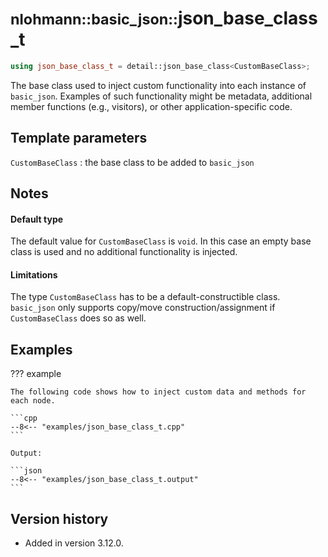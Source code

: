 # <small>nlohmann::basic_json::</small>json_base_class_t

```cpp
using json_base_class_t = detail::json_base_class<CustomBaseClass>;
```

The base class used to inject custom functionality into each instance of `basic_json`.
Examples of such functionality might be metadata, additional member functions (e.g., visitors), or other application-specific code.

## Template parameters

`CustomBaseClass`
:   the base class to be added to `basic_json`

## Notes

#### Default type

The default value for `CustomBaseClass` is `void`. In this case an empty base class is used and no additional functionality is injected.

#### Limitations

The type `CustomBaseClass` has to be a default-constructible class.
`basic_json` only supports copy/move construction/assignment if `CustomBaseClass` does so as well.

## Examples

??? example

    The following code shows how to inject custom data and methods for each node.
     
    ```cpp
    --8<-- "examples/json_base_class_t.cpp"
    ```
    
    Output:
    
    ```json
    --8<-- "examples/json_base_class_t.output"
    ```

## Version history

- Added in version 3.12.0.

